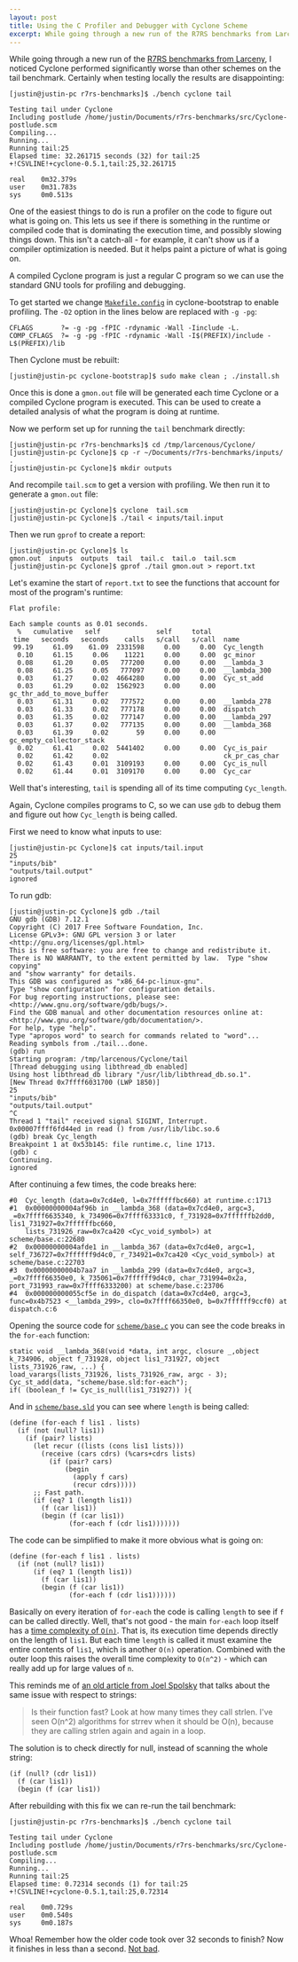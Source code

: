 ```yaml
---
layout: post
title: Using the C Profiler and Debugger with Cyclone Scheme
excerpt: While going through a new run of the R7RS benchmarks from Larceny, I noticed Cyclone performed significantly worse than other schemes on the tail benchmark.
---
```


While going through a new run of the [R7RS benchmarks from Larceny](http://www.larcenists.org/benchmarksGenuineR7Linux.html), I noticed Cyclone performed significantly worse than other schemes on the tail benchmark. Certainly when testing locally the results are disappointing:

    [justin@justin-pc r7rs-benchmarks]$ ./bench cyclone tail
    
    Testing tail under Cyclone
    Including postlude /home/justin/Documents/r7rs-benchmarks/src/Cyclone-postlude.scm
    Compiling...
    Running...
    Running tail:25
    Elapsed time: 32.261715 seconds (32) for tail:25
    +!CSVLINE!+cyclone-0.5.1,tail:25,32.261715
    
    real    0m32.379s
    user    0m31.783s
    sys     0m0.513s

One of the easiest things to do is run a profiler on the code to figure out what is going on. This lets us see if there is something in the runtime or compiled code that is dominating the execution time, and possibly slowing things down. This isn't a catch-all - for example, it can't show us if a compiler optimization is needed. But it helps paint a picture of what is going on.

A compiled Cyclone program is just a regular C program so we can use the standard GNU tools for profiling and debugging.

To get started we change [`Makefile.config`](https://github.com/justinethier/cyclone-bootstrap/blob/master/Makefile.config#L8) in cyclone-bootstrap to enable profiling. The `-O2` option in the lines below are replaced with `-g -pg`:

    CFLAGS       ?= -g -pg -fPIC -rdynamic -Wall -Iinclude -L.
    COMP_CFLAGS  ?= -g -pg -fPIC -rdynamic -Wall -I$(PREFIX)/include -L$(PREFIX)/lib

Then Cyclone must be rebuilt:

    [justin@justin-pc cyclone-bootstrap]$ sudo make clean ; ./install.sh

Once this is done a `gmon.out` file will be generated each time Cyclone or a compiled Cyclone program is executed. This can be used to create a detailed analysis of what the program is doing at runtime.

Now we perform set up for running the `tail` benchmark directly:

    [justin@justin-pc r7rs-benchmarks]$ cd /tmp/larcenous/Cyclone/
    [justin@justin-pc Cyclone]$ cp -r ~/Documents/r7rs-benchmarks/inputs/ .
    [justin@justin-pc Cyclone]$ mkdir outputs

And recompile `tail.scm` to get a version with profiling. We then run it to generate a `gmon.out` file:

    [justin@justin-pc Cyclone]$ cyclone  tail.scm
    [justin@justin-pc Cyclone]$ ./tail < inputs/tail.input

Then we run `gprof` to create a report:

    [justin@justin-pc Cyclone]$ ls
    gmon.out  inputs  outputs  tail  tail.c  tail.o  tail.scm
    [justin@justin-pc Cyclone]$ gprof ./tail gmon.out > report.txt

Let's examine the start of `report.txt` to see the functions that account for most of the program's runtime: 

    Flat profile:
    
    Each sample counts as 0.01 seconds.
      %   cumulative   self              self     total
     time   seconds   seconds    calls   s/call   s/call  name
     99.19     61.09    61.09  2331598     0.00     0.00  Cyc_length
      0.10     61.15     0.06    11221     0.00     0.00  gc_minor
      0.08     61.20     0.05   777200     0.00     0.00  __lambda_3
      0.08     61.25     0.05   777097     0.00     0.00  __lambda_300
      0.03     61.27     0.02  4664280     0.00     0.00  Cyc_st_add
      0.03     61.29     0.02  1562923     0.00     0.00  gc_thr_add_to_move_buffer
      0.03     61.31     0.02   777572     0.00     0.00  __lambda_278
      0.03     61.33     0.02   777178     0.00     0.00  dispatch
      0.03     61.35     0.02   777147     0.00     0.00  __lambda_297
      0.03     61.37     0.02   777135     0.00     0.00  __lambda_368
      0.03     61.39     0.02       59     0.00     0.00  gc_empty_collector_stack
      0.02     61.41     0.02  5441402     0.00     0.00  Cyc_is_pair
      0.02     61.42     0.02                             ck_pr_cas_char
      0.02     61.43     0.01  3109193     0.00     0.00  Cyc_is_null
      0.02     61.44     0.01  3109170     0.00     0.00  Cyc_car
    
Well that's interesting, `tail` is spending all of its time computing `Cyc_length`.

Again, Cyclone compiles programs to C, so we can use `gdb` to debug them and figure out how `Cyc_length` is being called. 

First we need to know what inputs to use:

    [justin@justin-pc Cyclone]$ cat inputs/tail.input
    25
    "inputs/bib"
    "outputs/tail.output"
    ignored

To run gdb:

    [justin@justin-pc Cyclone]$ gdb ./tail
    GNU gdb (GDB) 7.12.1
    Copyright (C) 2017 Free Software Foundation, Inc.
    License GPLv3+: GNU GPL version 3 or later <http://gnu.org/licenses/gpl.html>
    This is free software: you are free to change and redistribute it.
    There is NO WARRANTY, to the extent permitted by law.  Type "show copying"
    and "show warranty" for details.
    This GDB was configured as "x86_64-pc-linux-gnu".
    Type "show configuration" for configuration details.
    For bug reporting instructions, please see:
    <http://www.gnu.org/software/gdb/bugs/>.
    Find the GDB manual and other documentation resources online at:
    <http://www.gnu.org/software/gdb/documentation/>.
    For help, type "help".
    Type "apropos word" to search for commands related to "word"...
    Reading symbols from ./tail...done.
    (gdb) run
    Starting program: /tmp/larcenous/Cyclone/tail
    [Thread debugging using libthread_db enabled]
    Using host libthread_db library "/usr/lib/libthread_db.so.1".
    [New Thread 0x7ffff6031700 (LWP 1850)]
    25
    "inputs/bib"
    "outputs/tail.output"
    ^C
    Thread 1 "tail" received signal SIGINT, Interrupt.
    0x00007ffff6fd44ed in read () from /usr/lib/libc.so.6
    (gdb) break Cyc_length
    Breakpoint 1 at 0x53b145: file runtime.c, line 1713.
    (gdb) c
    Continuing.
    ignored

After continuing a few times, the code breaks here:

    #0  Cyc_length (data=0x7cd4e0, l=0x7ffffffbc660) at runtime.c:1713
    #1  0x00000000004af96b in __lambda_368 (data=0x7cd4e0, argc=3, _=0x7ffff6635340, k_734906=0x7ffff63331c0, f_731928=0x7ffffffb2dd0, lis1_731927=0x7ffffffbc660,
        lists_731926_raw=0x7ca420 <Cyc_void_symbol>) at scheme/base.c:22680
    #2  0x00000000004afde1 in __lambda_367 (data=0x7cd4e0, argc=1, self_736727=0x7ffffff9d4c0, r_734921=0x7ca420 <Cyc_void_symbol>) at scheme/base.c:22703
    #3  0x00000000004b7aa7 in __lambda_299 (data=0x7cd4e0, argc=3, _=0x7ffff66350e0, k_735061=0x7ffffff9d4c0, char_731994=0x2a, port_731993_raw=0x7ffff6333200) at scheme/base.c:23706
    #4  0x000000000055cf5e in do_dispatch (data=0x7cd4e0, argc=3, func=0x4b7523 <__lambda_299>, clo=0x7ffff66350e0, b=0x7ffffff9ccf0) at dispatch.c:6

Opening the source code for [`scheme/base.c`](https://github.com/justinethier/cyclone-bootstrap/blob/v0.5/scheme/base.c) you can see the code breaks in the `for-each` function:

    static void __lambda_368(void *data, int argc, closure _,object k_734906, object f_731928, object lis1_731927, object lists_731926_raw, ...) {
    load_varargs(lists_731926, lists_731926_raw, argc - 3);
    Cyc_st_add(data, "scheme/base.sld:for-each");
    if( (boolean_f != Cyc_is_null(lis1_731927)) ){

And in [`scheme/base.sld`](https://github.com/justinethier/cyclone-bootstrap/blob/v0.5/scheme/base.sld#L740) you can see where `length` is being called:

    (define (for-each f lis1 . lists)
      (if (not (null? lis1))
        (if (pair? lists)
          (let recur ((lists (cons lis1 lists)))
            (receive (cars cdrs) (%cars+cdrs lists)
              (if (pair? cars)
                  (begin
                    (apply f cars)
                    (recur cdrs)))))
          ;; Fast path.
          (if (eq? 1 (length lis1))
            (f (car lis1))
            (begin (f (car lis1))
                   (for-each f (cdr lis1)))))))

The code can be simplified to make it more obvious what is going on:

    (define (for-each f lis1 . lists)
      (if (not (null? lis1))
          (if (eq? 1 (length lis1))
            (f (car lis1))
            (begin (f (car lis1))
                   (for-each f (cdr lis1))))))

Basically on every iteration of `for-each` the code is calling `length` to see if `f` can be called directly. Well, that's not good - the main `for-each` loop itself has a [time complexity of `O(n)`](https://en.wikipedia.org/wiki/Big_O_notation). That is, its execution time depends directly on the length of `lis1`. But each time `length` is called it must examine the entire contents of `lis1`, which is another `O(n)` operation. Combined with the outer loop this raises the overall time complexity to `O(n^2)` - which can really add up for large values of `n`.

This reminds me of [an old article from Joel Spolsky](http://global.joelonsoftware.com/English/Articles/Interviewing.html) that talks about the same issue with respect to strings:

> Is their function fast? Look at how many times they call strlen. I've seen O(n^2) algorithms for strrev when it should be O(n), because they are calling strlen again and again in a loop.

The solution is to check directly for null, instead of scanning the whole string:

    (if (null? (cdr lis1))
      (f (car lis1))
      (begin (f (car lis1))

After rebuilding with this fix we can re-run the tail benchmark:

    [justin@justin-pc r7rs-benchmarks]$ ./bench cyclone tail
    
    Testing tail under Cyclone
    Including postlude /home/justin/Documents/r7rs-benchmarks/src/Cyclone-postlude.scm
    Compiling...
    Running...
    Running tail:25
    Elapsed time: 0.72314 seconds (1) for tail:25
    +!CSVLINE!+cyclone-0.5.1,tail:25,0.72314
    
    real    0m0.729s
    user    0m0.540s
    sys     0m0.187s 

Whoa! Remember how the older code took over 32 seconds to finish? Now it finishes in less than a second. [Not bad](http://ecraven.github.io/r7rs-benchmarks/benchmark.html).
